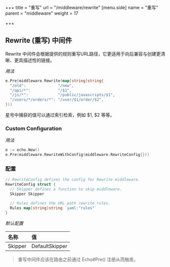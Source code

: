 +++
title = "重写"
url = "/middleware/rewrite"
[menu.side]
  name = "重写"
  parent = "middleware"
  weight = 17

+++

## Rewrite (重写) 中间件

Rewrite 中间件会根据提供的规则重写URL路径，它更适用于向后兼容与创建更清晰、更具描述性的链接。

*用法*

```go
e.Pre(middleware.Rewrite(map[string]string{
  "/old":              "/new",
  "/api/*":            "/$1",
  "/js/*":             "/public/javascripts/$1",
  "/users/*/orders/*": "/user/$1/order/$2",
}))
```

星号中捕获的值可以通过索引检索，例如 $1, $2 等等。

### Custom Configuration

*用法*

```go
e := echo.New()
e.Pre(middleware.RewriteWithConfig(middleware.RewriteConfig{}))
```

### 配置

```go
// RewriteConfig defines the config for Rewrite middleware.
RewriteConfig struct {
  // Skipper defines a function to skip middleware.
  Skipper Skipper

  // Rules defines the URL path rewrite rules.
  Rules map[string]string `yaml:"rules"`
}
```

*默认配置*

| 名称    | 值             |
| :------ | :------------- |
| Skipper | DefaultSkipper |

> 重写中间件应该在路由之前通过 Echo#Pre() 注册从而触发。

